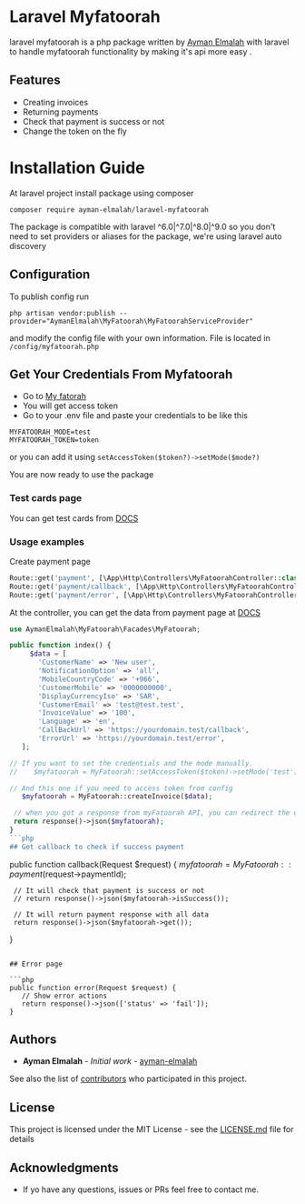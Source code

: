 # Laravel Myfatoorah
laravel myfatoorah is a php package written by [Ayman Elmalah](https://github.com/ayman-elmalah) with laravel to handle myfatoorah functionality by making it's api more easy .

## Features
- Creating invoices
- Returning payments
- Check that payment is success or not
- Change the token on the fly

# Installation Guide
At laravel project install package using composer
```
composer require ayman-elmalah/laravel-myfatoorah
```
The package is compatible with laravel ^6.0|^7.0|^8.0|^9.0 so you don't need to set providers or aliases for the package, we're using laravel auto discovery

## Configuration
To publish config run
```
php artisan vendor:publish --provider="AymanElmalah\MyFatoorah\MyFatoorahServiceProvider"
```
and modify the config file with your own information. File is located in `/config/myfatoorah.php`

## Get Your Credentials From Myfatoorah
- Go to [My fatorah](https://www.myfatoorah.com/)
- You will get access token
- Go to your .env file and paste your credentials to be like this

 ```
MYFATOORAH_MODE=test
MYFATOORAH_TOKEN=token
 ```
or you can add it using `setAccessToken($token?)->setMode($mode?)`

You are now ready to use the package

### Test cards page
You can get test cards from [DOCS](https://myfatoorah.readme.io/docs/test-cards)

### Usage examples

Create payment page
 ```php
Route::get('payment', [\App\Http\Controllers\MyFatoorahController::class, 'index']);
Route::get('payment/callback', [\App\Http\Controllers\MyFatoorahController::class, 'callback']);
Route::get('payment/error', [\App\Http\Controllers\MyFatoorahController::class, 'error']);
 ```
At the controller, you can get the data from payment page at [DOCS](https://myfatoorah.readme.io/docs/send-payment-offsite)
 ```php
 use AymanElmalah\MyFatoorah\Facades\MyFatoorah;
 
 public function index() {
      $data = [
        'CustomerName' => 'New user',
        'NotificationOption' => 'all',
        'MobileCountryCode' => '+966',
        'CustomerMobile' => '0000000000',
        'DisplayCurrencyIso' => 'SAR',
        'CustomerEmail' => 'test@test.test',
        'InvoiceValue' => '100',
        'Language' => 'en',
        'CallBackUrl' => 'https://yourdomain.test/callback',
        'ErrorUrl' => 'https://yourdomain.test/error',
    ];

// If you want to set the credentials and the mode manually.
//    $myfatoorah = MyFatoorah::setAccessToken($token)->setMode('test')->createInvoice($data);

// And this one if you need to access token from config
    $myfatoorah = MyFatoorah::createInvoice($data);

  // when you got a response from myFatoorah API, you can redirect the user to the myfatoorah portal 
  return response()->json($myfatoorah);
}
 ```php
## Get callback to check if success payment
  ```
  public function callback(Request $request) {
     $myfatoorah = MyFatoorah::payment($request->paymentId);

     // It will check that payment is success or not
     // return response()->json($myfatoorah->isSuccess());
     
     // It will return payment response with all data
     return response()->json($myfatoorah->get());
  }
  ```

## Error page

  ```php
  public function error(Request $request) {
     // Show error actions
     return response()->json(['status' => 'fail']);
  }
  ```

## Authors

* **Ayman Elmalah** - *Initial work* - [ayman-elmalah](https://github.com/ayman-elmalah)

See also the list of [contributors](https://github.com/ayman-elmalah/laravel-myfatoorah/graphs/contributors) who participated in this project.

## License

This project is licensed under the MIT License - see the [LICENSE.md](LICENSE.md) file for details

## Acknowledgments

* If yo have any questions, issues or PRs feel free to contact me.
